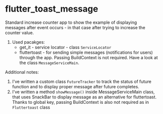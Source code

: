 # flutter_toast_message

Standard increase counter app to show the example of displaying messages after event occurs - in that case after trying to increase the counter value.

1. Used pacakges:
   - get_it - service locator - class `ServiceLocator`
   - fluttertoast - for sending simple messages (notifications for users) through the app. Passing BuildContext is not required. Have a look at the class `MessageServiceMain`.
  
Additional notes:
1. I've written a custom class `FutureTracker` to track the status of future function and to display proper message after future completes.
2. I've written a method `showMessage()` inside MessageServiceMain class, that uses SnackBar to display message as an alternative for fluttertoast. Thanks to global key, passing BuildContext is also not required as in `Fluttertoast` class
